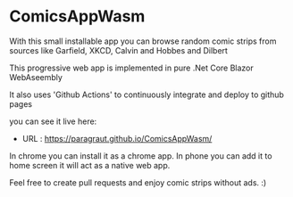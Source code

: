 # ComicsAppWasm

With this small installable app you can browse random comic strips from sources like Garfield, XKCD, Calvin and Hobbes and Dilbert

This progressive web app is implemented in pure .Net Core Blazor WebAseembly

It also uses 'Github Actions' to continuously integrate and deploy to github pages

you can see it live here: <br/>
* URL : https://paragraut.github.io/ComicsAppWasm/

In chrome you can install it as a chrome app. In phone you can add it to home screen it will act as a native web app.

Feel free to create pull requests and enjoy comic strips without ads. :)
